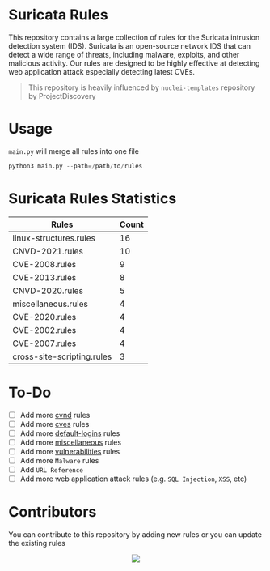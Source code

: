 # Suricata Rules

This repository contains a large collection of rules for the Suricata intrusion detection system (IDS). Suricata is an open-source network IDS that can detect a wide range of threats, including malware, exploits, and other malicious activity. Our rules are designed to be highly effective at detecting web application attack especially detecting latest CVEs.

> This repository is heavily influenced by `nuclei-templates` repository by ProjectDiscovery

# Usage

`main.py` will merge all rules into one file

```python
python3 main.py --path=/path/to/rules
```

# Suricata Rules Statistics

| Rules | Count |
| ----- | ----- |
| linux-structures.rules | 16 |
| CNVD-2021.rules | 10 |
| CVE-2008.rules | 9 |
| CVE-2013.rules | 8 |
| CNVD-2020.rules | 5 |
| miscellaneous.rules | 4 |
| CVE-2020.rules | 4 |
| CVE-2002.rules | 4 |
| CVE-2007.rules | 4 |
| cross-site-scripting.rules | 3 |

# To-Do

- [ ] Add more [cvnd](https://github.com/projectdiscovery/nuclei-templates/tree/main/http/cvnd) rules
- [ ] Add more [cves](https://github.com/projectdiscovery/nuclei-templates/tree/main/http/cves) rules
- [ ] Add more [default-logins](https://github.com/projectdiscovery/nuclei-templates/tree/main/http/default-logins) rules
- [ ] Add more [miscellaneous](https://github.com/projectdiscovery/nuclei-templates/tree/main/http/miscellaneous) rules
- [ ] Add more [vulnerabilities](https://github.com/projectdiscovery/nuclei-templates/tree/main/http/vulnerabilities) rules
- [ ] Add more `Malware` rules
- [ ] Add `URL Reference`
- [ ] Add more web application attack rules (e.g. `SQL Injection`, `XSS`, etc)

# Contributors

You can contribute to this repository by adding new rules or you can update the existing rules

<p align="center">
<a href="https://github.com/daffainfo/suricata-rules/graphs/contributors">
  <img src="https://contrib.rocks/image?repo=daffainfo/suricata-rules&max=25">
</a>
</p>


